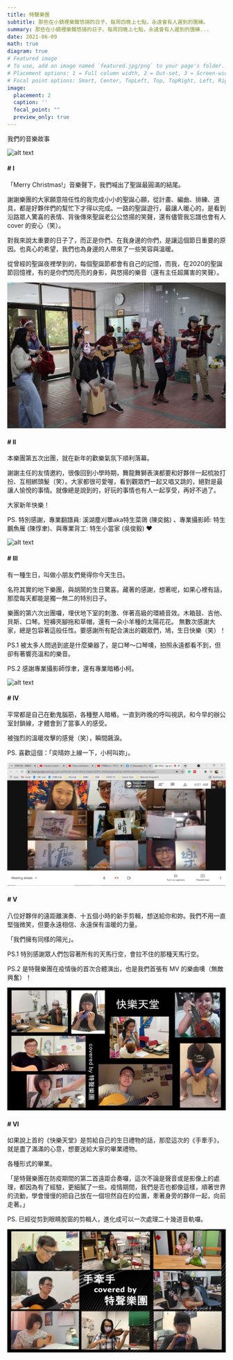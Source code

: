 ```yaml
---
title: 特聲樂團
subtitle: 那些在小鎮裡樂聲悠揚的日子、每周四晚上七點，永遠會有人遲到的團練。
summary: 那些在小鎮裡樂聲悠揚的日子、每周四晚上七點，永遠會有人遲到的團練...
date: 2021-06-09
math: true
diagram: true
# Featured image
# To use, add an image named `featured.jpg/png` to your page's folder.
# Placement options: 1 = Full column width, 2 = Out-set, 3 = Screen-width
# Focal point options: Smart, Center, TopLeft, Top, TopRight, Left, Right, BottomLeft, Bottom, BottomRight
image:
  placement: 2
  caption: ''
  focal_point: ""
  preview_only: true
---
```


我們的音樂故事

![alt text](IMG_4770.JPG "")

#### # I
「Merry Christmas!」音樂聲下，我們喊出了聖誕最圓滿的結尾。

謝謝樂團的大家願意陪任性的我完成小小的聖誕心願，從計畫、編曲、排練、道具，都是好夥伴們的幫忙下才得以完成。一路的聖誕遊行，最讓人暖心的，是看到沿路眾人驚喜的表情、背後傳來聖誕老公公悠揚的笑聲，還有儘管我忘譜也會有人 cover 的安心（笑）。

對我來說太重要的日子了，而正是你們、在我身邊的你們，是讓這個節日重要的原因。也真心的希望，我們也為身邊的人帶來了一些笑容與溫暖。

從曾經的聖誕夜裡學到的，每個聖誕節都會有自己的記憶，而我，在2020的聖誕節回憶裡，有的是你們閃亮亮的身影，與悠揚的樂音（還有主任超厲害的笑聲）。

![alt text](featured.JPG "")

#### # II
本樂團第五次出團，就在新年的歡樂氣氛下順利落幕。

謝謝主任的友情邀約，很像回到小學時期，舞龍舞獅表演都要和好夥伴一起梳妝打扮、互相綁頭髮（笑）。大家都很可愛喔，看到觀眾們一起又唱又跳的，絕對是最讓人愉悅的事情。就像總是說到的，好玩的事情也有人一起享受，再好不過了。

大家新年快樂！

PS. 特別感謝，專業翻譜員: 溪湖塵刈蕈aka特生菜鴿 (陳奕銘) 、專業攝影師: 特生鵬魚雁 (陳惇聿)、與專業背工: 特生小當家 (吳俊毅) ❤

![alt text](IMG_0674.jpg "")

#### # III
有一種生日，叫做小朋友們覺得你今天生日。

名符其實的地下樂團，與胡鬧的生日驚喜。藏著的感謝，想著呢，如果心裡有話，那麼每天都能是獨一無二的特別日子。

樂團的第六次出團囉，埋伏地下室的刺激、伴著高級的環繞音效。木箱鼓、吉他、貝斯、口琴。短褲夾腳拖和草帽，還有一朵小羊種的太陽花花。
無數次感謝大家，總是包容著這般任性。要感謝所有配合演出的觀眾們，鳩，生日快樂（笑）！

PS.1 被太多人問過到底是什麼樂器了，是口琴～口琴噢，拍照永遠都看不到，但卻有著響亮溫和的樂音。

PS.2 感謝專業攝影師惇聿，還有專業暗樁小柯。

![alt text](IMG_1398.jpg "")


#### # IV
平常都是自己在動鬼腦筋，各種整人暗樁。一直到昨晚的呼叫視訊，和今早的辦公室封鎖線，才體會到了當事人的感受。

被強烈的溫暖攻擊的感覺（笑），瞬間飆淚。

PS. 喜歡這個：「奕晴妳上線一下，小柯叫妳」。

![alt text](IMG_6666.png "")

#### # V
八位好夥伴的遠距離演奏、十五個小時的新手剪輯，想送給你和妳。我們不用一直堅強微笑，但要永遠相信、永遠保有溫暖的力量。

「我們擁有同樣的陽光」。

PS.1 特別感謝眾人們包容著所有的天馬行空，會拉不住的那種天馬行空。

PS.2 是特聲樂團在疫情後的首次合體演出，也是我們首張有 MV 的樂曲噢（無敵興奮）！

![alt text](IMG_2222.png "")

#### # VI
如果說上首的《快樂天堂》是剪給自己的生日禮物的話，那麼這次的《手牽手》，就是盡了滿滿的心意，想要送給大家的畢業禮物。

各種形式的畢業。

「是特聲樂團在防疫期間的第二首遠距合奏囉，這次不論是聲音或是影像上的處理，都因為有了經驗，更細膩了一些。疫情期間，我們是否也都像這樣，順著世界的流動，學會慢慢的把自己放在一個坦然自在的位置，牽著身旁的夥伴一起，向前走著。」

PS. 已經從剪到眼睛脫窗的剪輯人，進化成可以一次處理二十幾道音軌囉。

![alt text](IMG_1111.png)
